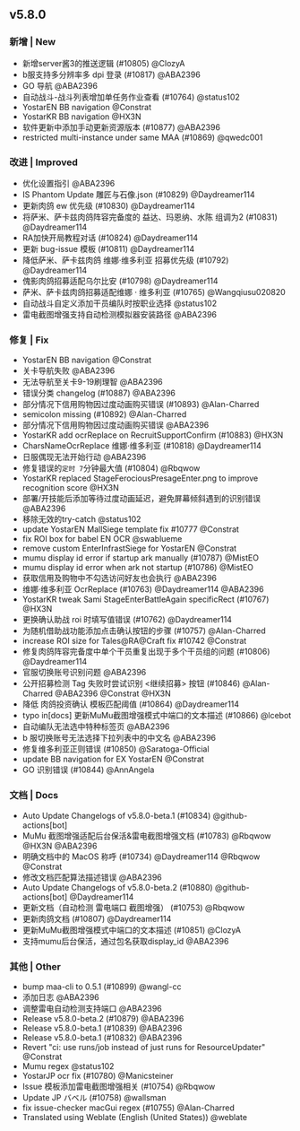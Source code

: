 ## v5.8.0

### 新增 | New

* 新增server酱3的推送逻辑 (#10805) @ClozyA
* b服支持多分辨率多 dpi 登录 (#10817) @ABA2396
* GO 导航 @ABA2396
* 自动战斗-战斗列表增加单任务作业查看 (#10764) @status102
* YostarEN BB navigation @Constrat
* YostarKR BB navigation @HX3N
* 软件更新中添加手动更新资源版本 (#10877) @ABA2396
* restricted multi-instance under same MAA (#10869) @qwedc001

### 改进 | Improved

* 优化设置指引 @ABA2396
* IS Phantom Update 雕匠与石像.json (#10829) @Daydreamer114
* 更新肉鸽 ew 优先级 (#10830) @Daydreamer114
* 将萨米、萨卡兹肉鸽阵容完备度的 益达、玛恩纳、水陈 组调为2 (#10831) @Daydreamer114
* RA加快开局教程对话 (#10824) @Daydreamer114
* 更新 bug-issue 模板 (#10811) @Daydreamer114
* 降低萨米、萨卡兹肉鸽 维娜·维多利亚 招募优先级 (#10792) @Daydreamer114
* 傀影肉鸽招募适配乌尔比安 (#10798) @Daydreamer114
* 萨米、萨卡兹肉鸽招募适配维娜 · 维多利亚 (#10765) @Wangqiusu020820
* 自动战斗自定义添加干员编队时按职业选择 @status102
* 雷电截图增强支持自动检测模拟器安装路径 @ABA2396

### 修复 | Fix

* YostarEN BB navigation @Constrat
* 关卡导航失败 @ABA2396
* 无法导航至关卡9-19刷理智 @ABA2396
* 错误分类 changelog (#10887) @ABA2396
* 部分情况下信用购物因过度动画购买错误 (#10893) @Alan-Charred
* semicolon missing (#10892) @Alan-Charred
* 部分情况下信用购物因过度动画购买错误 @ABA2396
* YostarKR add ocrReplace on RecruitSupportConfirm (#10883) @HX3N
* CharsNameOcrReplace 维娜·维多利亚 (#10818) @Daydreamer114
* 日服偶现无法开始行动 @ABA2396
* 修复错误的`定时 7`分钟最大值 (#10804) @Rbqwow
* YostarKR replaced StageFerociousPresageEnter.png to improve recognition score @HX3N
* 部署/开技能后添加等待过度动画延迟，避免屏幕倾斜遇到的识别错误 @ABA2396
* 移除无效的try-catch @status102
* update YostarEN MallSiege template fix #10777 @Constrat
* fix ROI box for babel EN OCR @swablueme
* remove custom EnterInfrastSiege for YostarEN @Constrat
* mumu display id error if startup ark manually (#10787) @MistEO
* mumu display id error when ark not startup (#10786) @MistEO
* 获取信用及购物中不勾选访问好友也会执行 @ABA2396
* 维娜·维多利亚 OcrReplace (#10763) @Daydreamer114 @ABA2396
* YostarKR tweak Sami StageEnterBattleAgain specificRect (#10767) @HX3N
* 更换确认助战 roi 时填写值错误 (#10762) @Daydreamer114
* 为随机借助战功能添加点击确认按钮的步骤 (#10757) @Alan-Charred
* increase ROI size for Tales@RA@Craft fix #10742 @Constrat
* 修复肉鸽阵容完备度中单个干员重复出现于多个干员组的问题 (#10806) @Daydreamer114
* 官服切换账号识别问题 @ABA2396
* 公开招募检测 Tag 失败时尝试识别 <继续招募> 按钮 (#10846) @Alan-Charred @ABA2396 @Constrat @HX3N
* 降低 肉鸽投资确认 模板匹配阈值 (#10864) @Daydreamer114
* typo in[docs] 更新MuMu截图增强模式中端口的文本描述 (#10866) @lcebot
* 自动编队无法选中特种标签页 @ABA2396
* b 服切换账号无法选择下拉列表中的中文名 @ABA2396
* 修复维多利亚正则错误 (#10850) @Saratoga-Official
* update BB navigation for EX YostarEN @Constrat
* GO 识别错误 (#10844) @AnnAngela

### 文档 | Docs

* Auto Update Changelogs of v5.8.0-beta.1 (#10834) @github-actions[bot]
* MuMu 截图增强适配后台保活&雷电截图增强文档 (#10783) @Rbqwow @HX3N @ABA2396
* 明确文档中的 MacOS 称呼 (#10734) @Daydreamer114 @Rbqwow @Constrat
* 修改文档匹配算法描述错误 @ABA2396
* Auto Update Changelogs of v5.8.0-beta.2 (#10880) @github-actions[bot] @Daydreamer114
* 更新文档（自动检测 雷电端口 截图增强） (#10753) @Rbqwow
* 更新肉鸽文档 (#10807) @Daydreamer114
* 更新MuMu截图增强模式中端口的文本描述 (#10851) @ClozyA
* 支持mumu后台保活，通过包名获取display_id @ABA2396

### 其他 | Other

* bump maa-cli to 0.5.1 (#10899) @wangl-cc
* 添加日志 @ABA2396
* 调整雷电自动检测支持端口 @ABA2396
* Release v5.8.0-beta.2 (#10879) @ABA2396
* Release v5.8.0-beta.1 (#10839) @ABA2396
* Release v5.8.0-beta.1 (#10832) @ABA2396
* Revert "ci: use runs/job instead of just runs for ResourceUpdater" @Constrat
* Mumu regex @status102
* YostarJP ocr fix (#10780) @Manicsteiner
* Issue 模板添加雷电截图增强相关 (#10754) @Rbqwow
* Update JP バベル (#10758) @wallsman
* fix issue-checker macGui regex (#10755) @Alan-Charred
* Translated using Weblate (English (United States)) @weblate
